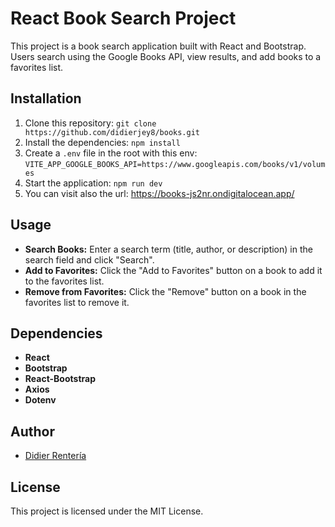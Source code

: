 # React Book Search Project

This project is a book search application built with React and Bootstrap. Users search using the Google Books API, view results, and add books to a favorites list.

## Installation

1. Clone this repository: `git clone https://github.com/didierjey8/books.git`
2. Install the dependencies: `npm install`
3. Create a `.env` file in the root with this env: `VITE_APP_GOOGLE_BOOKS_API=https://www.googleapis.com/books/v1/volumes`
4. Start the application: `npm run dev`
5. You can visit also the url: https://books-js2nr.ondigitalocean.app/

## Usage

- **Search Books:** Enter a search term (title, author, or description) in the search field and click "Search".
- **Add to Favorites:** Click the "Add to Favorites" button on a book to add it to the favorites list.
- **Remove from Favorites:** Click the "Remove" button on a book in the favorites list to remove it.

## Dependencies

- **React**
- **Bootstrap**
- **React-Bootstrap**
- **Axios**
- **Dotenv**

## Author

- [Didier Rentería](https://github.com/didierjey8/)

## License

This project is licensed under the MIT License.
